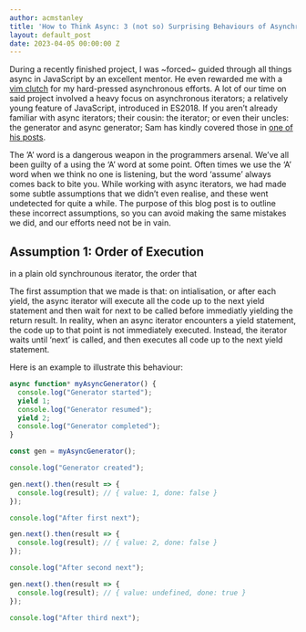 ```yaml
---
author: acmstanley
title: 'How to Think Async: 3 (not so) Surprising Behaviours of Asynchronous Iterators in JavaScript'
layout: default_post
date: 2023-04-05 00:00:00 Z
---
```


During a recently finished project, I was ~forced~ guided through all things async in JavaScript by an excellent mentor. He even rewarded me with a [vim clutch](https://blog.scottlogic.com/2022/12/08/building-a-rusty-vim-clutch.html) for my hard-pressed asynchronous efforts. A lot of our time on said project involved a heavy focus on asynchronous iterators; a relatively young feature of JavaScript, introduced in ES2018. If you aren’t already familiar with async iterators; their cousin: the iterator; or even their uncles: the generator and async generator; Sam has kindly covered those in <a href="https://blog.scottlogic.com/2020/04/22/Async-Iterators-Across-Execution-Contexts.html">one of his posts</a>.

The ’A’ word is a dangerous weapon in the programmers arsenal. We’ve all been guilty of a using the ‘A’ word at some point. Often times we use the ‘A’ word when we think no one is listening, but the word ‘assume’ always comes back to bite you. While working with async iterators, we had made some subtle assumptions that we didn’t even realise, and these went undetected for quite a while. The purpose of this blog post is to outline these incorrect assumptions, so you can avoid making the same mistakes we did, and our efforts need not be in vain.

## Assumption 1: Order of Execution 

in a plain old synchrounous iterator, the order that

The first assumption that we made is that: on intialisation, or after each yield, the async iterator will execute all the code up to the next yield statement and then wait for next to be called before immediatly yielding the return result. In reality, when an async iterator encounters a yield statement, the code up to that point is not immediately executed. Instead, the iterator waits until ‘next’ is called, and then executes all code up to the next yield statement.

Here is an example to illustrate this behaviour:

~~~ javascript
async function* myAsyncGenerator() {
  console.log("Generator started");
  yield 1;
  console.log("Generator resumed");
  yield 2;
  console.log("Generator completed");
}

const gen = myAsyncGenerator();

console.log("Generator created");

gen.next().then(result => {
  console.log(result); // { value: 1, done: false }
});

console.log("After first next");

gen.next().then(result => {
  console.log(result); // { value: 2, done: false }
});

console.log("After second next");

gen.next().then(result => {
  console.log(result); // { value: undefined, done: true }
});

console.log("After third next");
~~~


